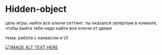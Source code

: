 # Hidden-object
цель игры: найти все ключи
сеттинг: ты оказался запертым в комнате, чтобы выйти тебе надо найти все ключи от двери 

тема: работа с канвасом и UI

[![IMAGE ALT TEXT HERE](https://img.youtube.com/vi/dOXLG61FKzE/0.jpg)](https://youtu.be/dOXLG61FKzE)
